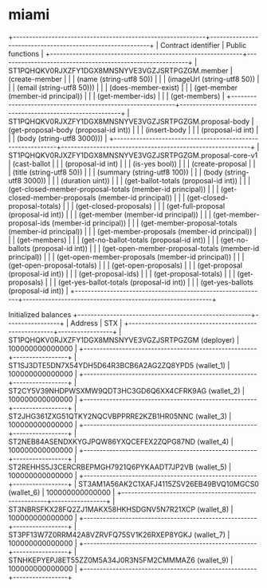 # miami

+------------------------------------------------------------+-----------------------------------------------------------+
| Contract identifier                                        | Public functions                                          |
+------------------------------------------------------------+-----------------------------------------------------------+
| ST1PQHQKV0RJXZFY1DGX8MNSNYVE3VGZJSRTPGZGM.member           | (create-member                                            |
|                                                            |     (name (string-utf8 50))                               |
|                                                            |     (imageUrl (string-utf8 50))                           |
|                                                            |     (email (string-utf8 50)))                             |
|                                                            | (does-member-exist)                                       |
|                                                            | (get-member (member-id principal))                        |
|                                                            | (get-member-ids)                                          |
|                                                            | (get-members)                                             |
+------------------------------------------------------------+-----------------------------------------------------------+
| ST1PQHQKV0RJXZFY1DGX8MNSNYVE3VGZJSRTPGZGM.proposal-body    | (get-proposal-body (proposal-id int))                     |
|                                                            | (insert-body                                              |
|                                                            |     (proposal-id int)                                     |
|                                                            |     (body (string-utf8 3000)))                            |
+------------------------------------------------------------+-----------------------------------------------------------+
| ST1PQHQKV0RJXZFY1DGX8MNSNYVE3VGZJSRTPGZGM.proposal-core-v1 | (cast-ballot                                              |
|                                                            |     (proposal-id int)                                     |
|                                                            |     (is-yes bool))                                        |
|                                                            | (create-proposal                                          |
|                                                            |     (title (string-utf8 50))                              |
|                                                            |     (summary (string-utf8 100))                           |
|                                                            |     (body (string-utf8 3000))                             |
|                                                            |     (duration uint))                                      |
|                                                            | (get-ballot-totals (proposal-id int))                     |
|                                                            | (get-closed-member-proposal-totals (member-id principal)) |
|                                                            | (get-closed-member-proposals (member-id principal))       |
|                                                            | (get-closed-proposal-totals)                              |
|                                                            | (get-closed-proposals)                                    |
|                                                            | (get-full-proposal (proposal-id int))                     |
|                                                            | (get-member (member-id principal))                        |
|                                                            | (get-member-proposal-ids (member-id principal))           |
|                                                            | (get-member-proposal-totals (member-id principal))        |
|                                                            | (get-member-proposals (member-id principal))              |
|                                                            | (get-members)                                             |
|                                                            | (get-no-ballot-totals (proposal-id int))                  |
|                                                            | (get-no-ballots (proposal-id int))                        |
|                                                            | (get-open-member-proposal-totals (member-id principal))   |
|                                                            | (get-open-member-proposals (member-id principal))         |
|                                                            | (get-open-proposal-totals)                                |
|                                                            | (get-open-proposals)                                      |
|                                                            | (get-proposal (proposal-id int))                          |
|                                                            | (get-proposal-ids)                                        |
|                                                            | (get-proposal-totals)                                     |
|                                                            | (get-proposals)                                           |
|                                                            | (get-yes-ballot-totals (proposal-id int))                 |
|                                                            | (get-yes-ballots (proposal-id int))                       |
+------------------------------------------------------------+-----------------------------------------------------------+

Initialized balances
+------------------------------------------------------+-----------------+
| Address                                              | STX             |
+------------------------------------------------------+-----------------+
| ST1PQHQKV0RJXZFY1DGX8MNSNYVE3VGZJSRTPGZGM (deployer) | 100000000000000 |
+------------------------------------------------------+-----------------+
| ST1SJ3DTE5DN7X54YDH5D64R3BCB6A2AG2ZQ8YPD5 (wallet_1) | 100000000000000 |
+------------------------------------------------------+-----------------+
| ST2CY5V39NHDPWSXMW9QDT3HC3GD6Q6XX4CFRK9AG (wallet_2) | 100000000000000 |
+------------------------------------------------------+-----------------+
| ST2JHG361ZXG51QTKY2NQCVBPPRRE2KZB1HR05NNC (wallet_3) | 100000000000000 |
+------------------------------------------------------+-----------------+
| ST2NEB84ASENDXKYGJPQW86YXQCEFEX2ZQPG87ND (wallet_4)  | 100000000000000 |
+------------------------------------------------------+-----------------+
| ST2REHHS5J3CERCRBEPMGH7921Q6PYKAADT7JP2VB (wallet_5) | 100000000000000 |
+------------------------------------------------------+-----------------+
| ST3AM1A56AK2C1XAFJ4115ZSV26EB49BVQ10MGCS0 (wallet_6) | 100000000000000 |
+------------------------------------------------------+-----------------+
| ST3NBRSFKX28FQ2ZJ1MAKX58HKHSDGNV5N7R21XCP (wallet_8) | 100000000000000 |
+------------------------------------------------------+-----------------+
| ST3PF13W7Z0RRM42A8VZRVFQ75SV1K26RXEP8YGKJ (wallet_7) | 100000000000000 |
+------------------------------------------------------+-----------------+
| STNHKEPYEPJ8ET55ZZ0M5A34J0R3N5FM2CMMMAZ6 (wallet_9)  | 100000000000000 |
+------------------------------------------------------+-----------------+